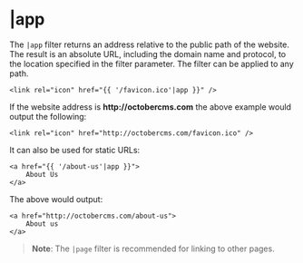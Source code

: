 # |app

The `|app` filter returns an address relative to the public path of the website. The result is an absolute URL, including the domain name and protocol, to the location specified in the filter parameter. The filter can be applied to any path.

```twig
<link rel="icon" href="{{ '/favicon.ico'|app }}" />
```

If the website address is __http://octobercms.com__ the above example would output the following:

```twig
<link rel="icon" href="http://octobercms.com/favicon.ico" />
```

It can also be used for static URLs:

```twig
<a href="{{ '/about-us'|app }}">
    About Us
</a>
```

The above would output:

```twig
<a href="http://octobercms.com/about-us">
    About us
</a>
```

> **Note**: The `|page` filter is recommended for linking to other pages.
